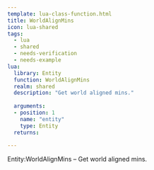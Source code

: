 ```yaml
---
template: lua-class-function.html
title: WorldAlignMins
icon: lua-shared
tags:
  - lua
  - shared
  - needs-verification
  - needs-example
lua:
  library: Entity
  function: WorldAlignMins
  realm: shared
  description: "Get world aligned mins."
  
  arguments:
  - position: 1
    name: "entity"
    type: Entity
  returns:
    
---
```


<div class="lua__search__keywords">
Entity:WorldAlignMins &#x2013; Get world aligned mins.
</div>
